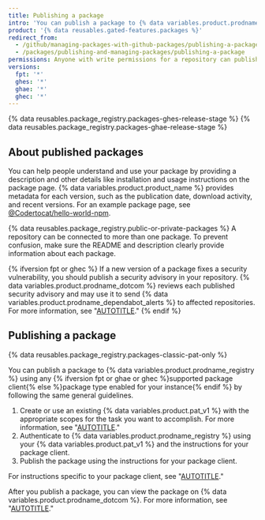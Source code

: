 ```yaml
---
title: Publishing a package
intro: 'You can publish a package to {% data variables.product.prodname_registry %} to make the package available for others to download and re-use.'
product: '{% data reusables.gated-features.packages %}'
redirect_from:
  - /github/managing-packages-with-github-packages/publishing-a-package
  - /packages/publishing-and-managing-packages/publishing-a-package
permissions: Anyone with write permissions for a repository can publish a package to that repository.
versions:
  fpt: '*'
  ghes: '*'
  ghae: '*'
  ghec: '*'
---
```


{% data reusables.package_registry.packages-ghes-release-stage %}
{% data reusables.package_registry.packages-ghae-release-stage %}

## About published packages

You can help people understand and use your package by providing a description and other details like installation and usage instructions on the package page. {% data variables.product.product_name %} provides metadata for each version, such as the publication date, download activity, and recent versions. For an example package page, see [@Codertocat/hello-world-npm](https://github.com/Codertocat/hello-world-npm/packages/10696?version=1.0.1).

{% data reusables.package_registry.public-or-private-packages %} A repository can be connected to more than one package. To prevent confusion, make sure the README and description clearly provide information about each package.

{% ifversion fpt or ghec %}
If a new version of a package fixes a security vulnerability, you should publish a security advisory in your repository. {% data variables.product.prodname_dotcom %} reviews each published security advisory and may use it to send {% data variables.product.prodname_dependabot_alerts %} to affected repositories. For more information, see "[AUTOTITLE](/code-security/security-advisories/working-with-repository-security-advisories/about-repository-security-advisories)."
{% endif %}

## Publishing a package

{% data reusables.package_registry.packages-classic-pat-only %}

You can publish a package to {% data variables.product.prodname_registry %} using any {% ifversion fpt or ghae or ghec %}supported package client{% else %}package type enabled for your instance{% endif %} by following the same general guidelines.

1. Create or use an existing {% data variables.product.pat_v1 %} with the appropriate scopes for the task you want to accomplish. For more information, see "[AUTOTITLE](/packages/learn-github-packages/about-permissions-for-github-packages)."
1. Authenticate to {% data variables.product.prodname_registry %} using your {% data variables.product.pat_v1 %} and the instructions for your package client.
1. Publish the package using the instructions for your package client.

For instructions specific to your package client, see "[AUTOTITLE](/packages/working-with-a-github-packages-registry)."

After you publish a package, you can view the package on {% data variables.product.prodname_dotcom %}. For more information, see "[AUTOTITLE](/packages/learn-github-packages/viewing-packages)."
